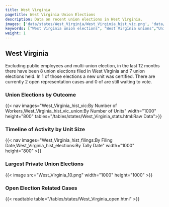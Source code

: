 ```yaml
---
title: West Virginia
pagetitle: West Virginia Union Elections
description: Data on recent union elections in West Virginia.
images: ['data/states/West_Virginia/West_Virginia_hist_vic.png', 'data/states/West_Virginia/West_Virginia_hist_size.png', 'data/states/West_Virginia/West_Virginia_10.png']
keywords: ["West Virginia union elections", "West Virginia unions","Union elections"]
weight: 1
---
```

##  West Virginia

Excluding public employees and multi-union election, in the last 12 months there have been 8 union elections filed in West Virginia and 7 union elections held. In 1 of those elections a new unit was certified. There are currently 2 open representation cases and 0 of are still waiting to vote.

### Union Elections by Outcome
{{< nav images="West_Virginia_hist_vic:By Number of Workers,West_Virginia_hist_vic_union:By Number of Units" width="1000" height="800" tables="/tables/states/West_Virginia_stats.html:Raw Data">}}

### Timeline of Activity by Unit Size
{{< nav images="West_Virginia_hist_filings:By Filing Date,West_Virginia_hist_elections:By Tally Date" width="1000" height="800" >}}

### Largest Private Union Elections
{{< image src="West_Virginia_10.png" width="1000" height="1000"  >}}

### Open Election Related Cases
{{< readtable table="/tables/states/West_Virginia_open.html" >}}

